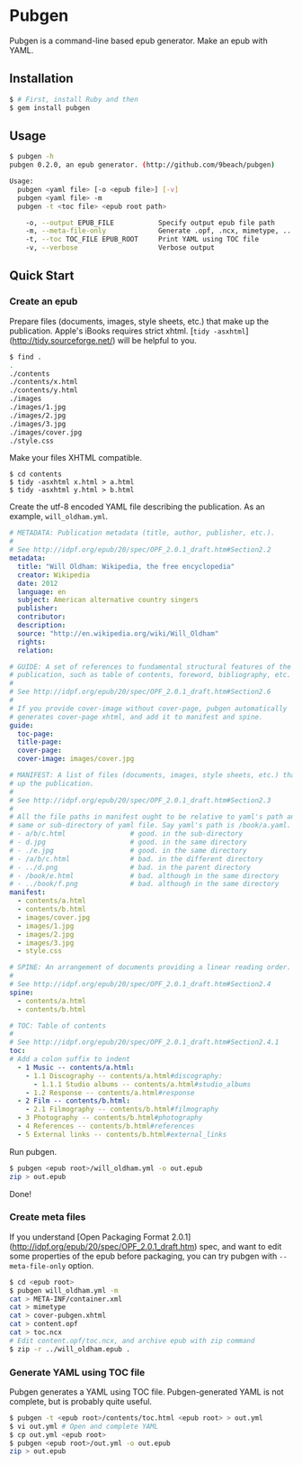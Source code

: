 # Pubgen

Pubgen is a command-line based epub generator. Make an epub with YAML.

## Installation

```bash
$ # First, install Ruby and then
$ gem install pubgen
```

## Usage

```bash
$ pubgen -h
pubgen 0.2.0, an epub generator. (http://github.com/9beach/pubgen)

Usage:
  pubgen <yaml file> [-o <epub file>] [-v]
  pubgen <yaml file> -m
  pubgen -t <toc file> <epub root path>

    -o, --output EPUB_FILE           Specify output epub file path
    -m, --meta-file-only             Generate .opf, .ncx, mimetype, ...
    -t, --toc TOC_FILE EPUB_ROOT     Print YAML using TOC file
    -v, --verbose                    Verbose output
```

## Quick Start

### Create an epub
 
Prepare files (documents, images, style sheets, etc.) that make up the 
publication. Apple's iBooks requires strict xhtml. [`tidy -asxhtml`] 
(http://tidy.sourceforge.net/) will be helpful to you.

```bash
$ find .
.
./contents
./contents/x.html
./contents/y.html
./images
./images/1.jpg
./images/2.jpg
./images/3.jpg
./images/cover.jpg
./style.css
```
Make your files XHTML compatible.
```
$ cd contents
$ tidy -asxhtml x.html > a.html
$ tidy -asxhtml y.html > b.html
```
Create the utf-8 encoded YAML file describing the publication. As an example, 
`will_oldham.yml`.

```yaml
# METADATA: Publication metadata (title, author, publisher, etc.).
#
# See http://idpf.org/epub/20/spec/OPF_2.0.1_draft.htm#Section2.2
metadata:
  title: "Will Oldham: Wikipedia, the free encyclopedia"
  creator: Wikipedia
  date: 2012
  language: en
  subject: American alternative country singers
  publisher:
  contributor:
  description:
  source: "http://en.wikipedia.org/wiki/Will_Oldham"
  rights:
  relation:

# GUIDE: A set of references to fundamental structural features of the 
# publication, such as table of contents, foreword, bibliography, etc.
#
# See http://idpf.org/epub/20/spec/OPF_2.0.1_draft.htm#Section2.6
#
# If you provide cover-image without cover-page, pubgen automatically 
# generates cover-page xhtml, and add it to manifest and spine.
guide:
  toc-page:
  title-page: 
  cover-page:
  cover-image: images/cover.jpg

# MANIFEST: A list of files (documents, images, style sheets, etc.) that make 
# up the publication.
#
# See http://idpf.org/epub/20/spec/OPF_2.0.1_draft.htm#Section2.3
#
# All the file paths in manifest ought to be relative to yaml's path and in the
# same or sub-directory of yaml file. Say yaml's path is /book/a.yaml.
# - a/b/c.html                # good. in the sub-directory
# - d.jpg                     # good. in the same directory
# - ./e.jpg                   # good. in the same directory
# - /a/b/c.html               # bad. in the different directory
# - ../d.png                  # bad. in the parent directory
# - /book/e.html              # bad. although in the same directory
# - ../book/f.png             # bad. although in the same directory
manifest:
  - contents/a.html
  - contents/b.html
  - images/cover.jpg
  - images/1.jpg
  - images/2.jpg
  - images/3.jpg
  - style.css

# SPINE: An arrangement of documents providing a linear reading order.
#
# See http://idpf.org/epub/20/spec/OPF_2.0.1_draft.htm#Section2.4
spine:
  - contents/a.html
  - contents/b.html

# TOC: Table of contents
#
# See http://idpf.org/epub/20/spec/OPF_2.0.1_draft.htm#Section2.4.1
toc:
# Add a colon suffix to indent
  - 1 Music -- contents/a.html:
    - 1.1 Discography -- contents/a.html#discography: 
      - 1.1.1 Studio albums -- contents/a.html#studio_albums
    - 1.2 Response -- contents/a.html#response
  - 2 Film -- contents/b.html:
    - 2.1 Filmography -- contents/b.html#filmography
  - 3 Photography -- contents/b.html#photography
  - 4 References -- contents/b.html#references
  - 5 External links -- contents/b.html#external_links
```

Run pubgen.

```bash
$ pubgen <epub root>/will_oldham.yml -o out.epub
zip > out.epub
```

Done!

### Create meta files

If you understand [Open Packaging Format 2.0.1] 
(http://idpf.org/epub/20/spec/OPF_2.0.1_draft.htm) spec, and want to edit some 
properties of the epub before packaging, you can try pubgen with 
`--meta-file-only` option.

```bash
$ cd <epub root>
$ pubgen will_oldham.yml -m
cat > META-INF/container.xml
cat > mimetype
cat > cover-pubgen.xhtml
cat > content.opf
cat > toc.ncx
# Edit content.opf/toc.ncx, and archive epub with zip command
$ zip -r ../will_oldham.epub .
```

### Generate YAML using TOC file

Pubgen generates a YAML using TOC file. Pubgen-generated YAML is not complete, 
but is probably quite useful.

```bash
$ pubgen -t <epub root>/contents/toc.html <epub root> > out.yml
$ vi out.yml # Open and complete YAML
$ cp out.yml <epub root>
$ pubgen <epub root>/out.yml -o out.epub
zip > out.epub
```
